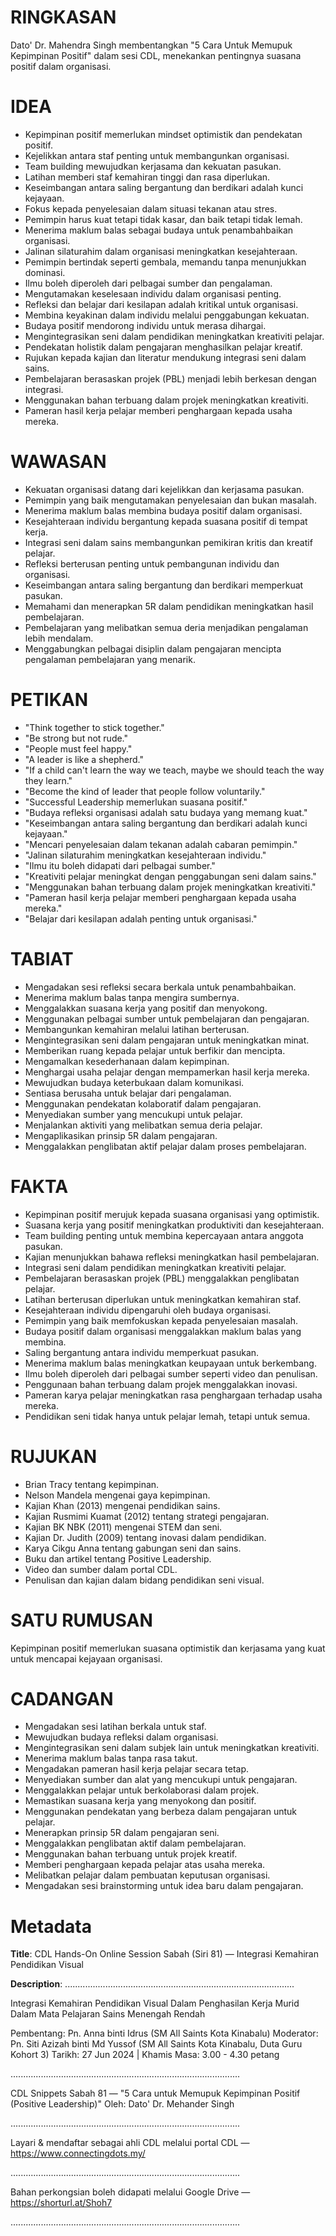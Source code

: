 # RINGKASAN
Dato' Dr. Mahendra Singh membentangkan "5 Cara Untuk Memupuk Kepimpinan Positif" dalam sesi CDL, menekankan pentingnya suasana positif dalam organisasi.

# IDEA
- Kepimpinan positif memerlukan mindset optimistik dan pendekatan positif.
- Kejelikkan antara staf penting untuk membangunkan organisasi.
- Team building mewujudkan kerjasama dan kekuatan pasukan.
- Latihan memberi staf kemahiran tinggi dan rasa diperlukan.
- Keseimbangan antara saling bergantung dan berdikari adalah kunci kejayaan.
- Fokus kepada penyelesaian dalam situasi tekanan atau stres.
- Pemimpin harus kuat tetapi tidak kasar, dan baik tetapi tidak lemah.
- Menerima maklum balas sebagai budaya untuk penambahbaikan organisasi.
- Jalinan silaturahim dalam organisasi meningkatkan kesejahteraan.
- Pemimpin bertindak seperti gembala, memandu tanpa menunjukkan dominasi.
- Ilmu boleh diperoleh dari pelbagai sumber dan pengalaman.
- Mengutamakan keselesaan individu dalam organisasi penting.
- Refleksi dan belajar dari kesilapan adalah kritikal untuk organisasi.
- Membina keyakinan dalam individu melalui penggabungan kekuatan.
- Budaya positif mendorong individu untuk merasa dihargai.
- Mengintegrasikan seni dalam pendidikan meningkatkan kreativiti pelajar.
- Pendekatan holistik dalam pengajaran menghasilkan pelajar kreatif.
- Rujukan kepada kajian dan literatur mendukung integrasi seni dalam sains.
- Pembelajaran berasaskan projek (PBL) menjadi lebih berkesan dengan integrasi.
- Menggunakan bahan terbuang dalam projek meningkatkan kreativiti.
- Pameran hasil kerja pelajar memberi penghargaan kepada usaha mereka.

# WAWASAN
- Kekuatan organisasi datang dari kejelikkan dan kerjasama pasukan.
- Pemimpin yang baik mengutamakan penyelesaian dan bukan masalah.
- Menerima maklum balas membina budaya positif dalam organisasi.
- Kesejahteraan individu bergantung kepada suasana positif di tempat kerja.
- Integrasi seni dalam sains membangunkan pemikiran kritis dan kreatif pelajar.
- Refleksi berterusan penting untuk pembangunan individu dan organisasi.
- Keseimbangan antara saling bergantung dan berdikari memperkuat pasukan.
- Memahami dan menerapkan 5R dalam pendidikan meningkatkan hasil pembelajaran.
- Pembelajaran yang melibatkan semua deria menjadikan pengalaman lebih mendalam.
- Menggabungkan pelbagai disiplin dalam pengajaran mencipta pengalaman pembelajaran yang menarik.

# PETIKAN
- "Think together to stick together."
- "Be strong but not rude."
- "People must feel happy."
- "A leader is like a shepherd."
- "If a child can't learn the way we teach, maybe we should teach the way they learn."
- "Become the kind of leader that people follow voluntarily."
- "Successful Leadership memerlukan suasana positif."
- "Budaya refleksi organisasi adalah satu budaya yang memang kuat."
- "Keseimbangan antara saling bergantung dan berdikari adalah kunci kejayaan."
- "Mencari penyelesaian dalam tekanan adalah cabaran pemimpin."
- "Jalinan silaturahim meningkatkan kesejahteraan individu."
- "Ilmu itu boleh didapati dari pelbagai sumber."
- "Kreativiti pelajar meningkat dengan penggabungan seni dalam sains."
- "Menggunakan bahan terbuang dalam projek meningkatkan kreativiti."
- "Pameran hasil kerja pelajar memberi penghargaan kepada usaha mereka."
- "Belajar dari kesilapan adalah penting untuk organisasi."

# TABIAT
- Mengadakan sesi refleksi secara berkala untuk penambahbaikan.
- Menerima maklum balas tanpa mengira sumbernya.
- Menggalakkan suasana kerja yang positif dan menyokong.
- Menggunakan pelbagai sumber untuk pembelajaran dan pengajaran.
- Membangunkan kemahiran melalui latihan berterusan.
- Mengintegrasikan seni dalam pengajaran untuk meningkatkan minat.
- Memberikan ruang kepada pelajar untuk berfikir dan mencipta.
- Mengamalkan kesederhanaan dalam kepimpinan.
- Menghargai usaha pelajar dengan mempamerkan hasil kerja mereka.
- Mewujudkan budaya keterbukaan dalam komunikasi.
- Sentiasa berusaha untuk belajar dari pengalaman.
- Menggunakan pendekatan kolaboratif dalam pengajaran.
- Menyediakan sumber yang mencukupi untuk pelajar.
- Menjalankan aktiviti yang melibatkan semua deria pelajar.
- Mengaplikasikan prinsip 5R dalam pengajaran.
- Menggalakkan penglibatan aktif pelajar dalam proses pembelajaran.

# FAKTA
- Kepimpinan positif merujuk kepada suasana organisasi yang optimistik.
- Suasana kerja yang positif meningkatkan produktiviti dan kesejahteraan.
- Team building penting untuk membina kepercayaan antara anggota pasukan.
- Kajian menunjukkan bahawa refleksi meningkatkan hasil pembelajaran.
- Integrasi seni dalam pendidikan meningkatkan kreativiti pelajar.
- Pembelajaran berasaskan projek (PBL) menggalakkan penglibatan pelajar.
- Latihan berterusan diperlukan untuk meningkatkan kemahiran staf.
- Kesejahteraan individu dipengaruhi oleh budaya organisasi.
- Pemimpin yang baik memfokuskan kepada penyelesaian masalah.
- Budaya positif dalam organisasi menggalakkan maklum balas yang membina.
- Saling bergantung antara individu memperkuat pasukan.
- Menerima maklum balas meningkatkan keupayaan untuk berkembang.
- Ilmu boleh diperoleh dari pelbagai sumber seperti video dan penulisan.
- Penggunaan bahan terbuang dalam projek menggalakkan inovasi.
- Pameran karya pelajar meningkatkan rasa penghargaan terhadap usaha mereka.
- Pendidikan seni tidak hanya untuk pelajar lemah, tetapi untuk semua.

# RUJUKAN
- Brian Tracy tentang kepimpinan.
- Nelson Mandela mengenai gaya kepimpinan.
- Kajian Khan (2013) mengenai pendidikan sains.
- Kajian Rusmimi Kuamat (2012) tentang strategi pengajaran.
- Kajian BK NBK (2011) mengenai STEM dan seni.
- Kajian Dr. Judith (2009) tentang inovasi dalam pendidikan.
- Karya Cikgu Anna tentang gabungan seni dan sains.
- Buku dan artikel tentang Positive Leadership.
- Video dan sumber dalam portal CDL.
- Penulisan dan kajian dalam bidang pendidikan seni visual.

# SATU RUMUSAN
Kepimpinan positif memerlukan suasana optimistik dan kerjasama yang kuat untuk mencapai kejayaan organisasi.

# CADANGAN
- Mengadakan sesi latihan berkala untuk staf.
- Mewujudkan budaya refleksi dalam organisasi.
- Mengintegrasikan seni dalam subjek lain untuk meningkatkan kreativiti.
- Menerima maklum balas tanpa rasa takut.
- Mengadakan pameran hasil kerja pelajar secara tetap.
- Menyediakan sumber dan alat yang mencukupi untuk pengajaran.
- Menggalakkan pelajar untuk berkolaborasi dalam projek.
- Memastikan suasana kerja yang menyokong dan positif.
- Menggunakan pendekatan yang berbeza dalam pengajaran untuk pelajar.
- Menerapkan prinsip 5R dalam pengajaran seni.
- Menggalakkan penglibatan aktif dalam pembelajaran.
- Menggunakan bahan terbuang untuk projek kreatif.
- Memberi penghargaan kepada pelajar atas usaha mereka.
- Melibatkan pelajar dalam pembuatan keputusan organisasi.
- Mengadakan sesi brainstorming untuk idea baru dalam pengajaran.

# Metadata
**Title**: CDL Hands-On Online Session Sabah (Siri 81) — Integrasi Kemahiran Pendidikan Visual

**Description**: ...........................................................................................

Integrasi Kemahiran Pendidikan Visual Dalam Penghasilan Kerja Murid Dalam Mata Pelajaran Sains Menengah Rendah

Pembentang: Pn. Anna binti Idrus (SM All Saints Kota Kinabalu)
Moderator: Pn. Siti Azizah binti Md Yussof (SM All Saints Kota Kinabalu, Duta Guru Kohort 3)
Tarikh: 27 Jun 2024   |   Khamis
Masa: 3.00 - 4.30 petang

...........................................................................................

CDL Snippets Sabah 81 — "5 Cara untuk Memupuk Kepimpinan Positif
(Positive Leadership)"
Oleh: Dato' Dr. Mehander Singh

...........................................................................................

Layari & mendaftar sebagai ahli CDL melalui portal CDL — https://www.connectingdots.my/

...........................................................................................

Bahan perkongsian boleh didapati melalui Google Drive — https://shorturl.at/Shoh7

...........................................................................................